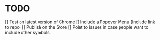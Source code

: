 # TODO

[] Test on latest version of Chrome
[] Include a Popover Menu (Include link to repo)
[] Publish on the Store
[] Point to issues in case people want to include other symbols